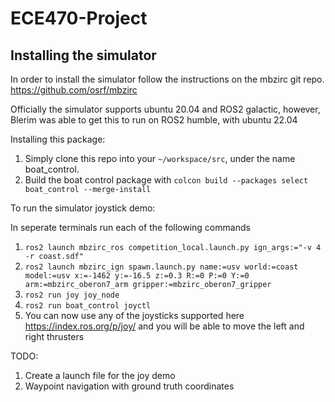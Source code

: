 # ECE470-Project

## Installing the simulator

In order to install the simulator follow the instructions on the mbzirc git repo.
https://github.com/osrf/mbzirc

Officially the simulator supports ubuntu 20.04 and ROS2 galactic, however, Blerim was able to get this to run on ROS2 humble, with ubuntu 22.04

Installing this package:
1. Simply clone this repo into your `~/workspace/src`, under the name boat_control.
2. Build the boat control package with `colcon build --packages select boat_control --merge-install`

To run the simulator joystick demo:

In seperate terminals run each of the following commands

1. `ros2 launch mbzirc_ros competition_local.launch.py ign_args:="-v 4 -r coast.sdf"`
2. `ros2 launch mbzirc_ign spawn.launch.py name:=usv world:=coast model:=usv x:=-1462 y:=-16.5 z:=0.3 R:=0 P:=0 Y:=0  arm:=mbzirc_oberon7_arm gripper:=mbzirc_oberon7_gripper`
3. `ros2 run joy joy_node`
4. `ros2 run boat_control joyctl`
5. You can now use any of the joysticks supported here https://index.ros.org/p/joy/ and you will be able to move the left and right thrusters

TODO:
1. Create a launch file for the joy demo
2. Waypoint navigation with ground truth coordinates
